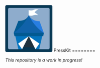 <img src="https://raw.githubusercontent.com/OpenBazaar/PressKit/master/images/logo/openbazaar-logo.png" width="150px" />
PressKit
========

*This repository is a work in progress!*
